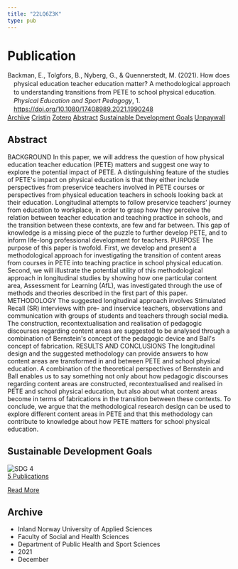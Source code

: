 ```yaml
---
title: "22LQ6Z3K"
type: pub
---
```

<h1>Publication</h1>
<article id="csl-bib-container-22LQ6Z3K" class="csl-bib-container">
  <div class="csl-bib-body" style="line-height: 1.35; padding-left: 1em; text-indent:-1em;">
  <div class="csl-entry">Backman, E., Tolgfors, B., Nyberg, G., &amp; Quennerstedt, M. (2021). How does physical education teacher education matter? A methodological approach to understanding transitions from PETE to school physical education. <i>Physical Education and Sport Pedagogy</i>, 1. <a href="https://doi.org/10.1080/17408989.2021.1990248">https://doi.org/10.1080/17408989.2021.1990248</a></div>
</div>
  <div class="csl-bib-buttons">
    <a href="#taxonomy-article-22LQ6Z3K" class="csl-bib-button">Archive</a>
    <a href="https://app.cristin.no/results/show.jsf?id=1969709" alt="Cristin URL" class="csl-bib-button">Cristin</a>
    <a href="http://zotero.org/groups/5402882/items/22LQ6Z3K" alt="Zotero URL" class="csl-bib-button">Zotero</a>
    <a href="#abstract-article-22LQ6Z3K" class="csl-bib-button">Abstract</a>
    <a href="#sdg-article-22LQ6Z3K" class="csl-bib-button">Sustainable Development Goals</a>
    <a href="https://www.tandfonline.com/doi/pdf/10.1080/17408989.2021.1990248?needAccess=true" class="csl-bib-button">Unpaywall</a>
  </div>
  <div id="csl-bib-meta-container-22LQ6Z3K"></div>
</article>
<div id="csl-bib-meta-22LQ6Z3K" class="csl-bib-meta">
  <article id="abstract-article-22LQ6Z3K" class="abstract-article">
    <h1>Abstract</h1>
    BACKGROUND In this paper, we will address the question of how physical education teacher education (PETE) matters and suggest one way to explore the potential impact of PETE. A distinguishing feature of the studies of PETE's impact on physical education is that they either include perspectives from preservice teachers involved in PETE courses or perspectives from physical education teachers in schools looking back at their education. Longitudinal attempts to follow preservice teachers’ journey from education to workplace, in order to grasp how they perceive the relation between teacher education and teaching practice in schools, and the transition between these contexts, are few and far between. This gap of knowledge is a missing piece of the puzzle to further develop PETE, and to inform life-long professional development for teachers. PURPOSE The purpose of this paper is twofold. First, we develop and present a methodological approach for investigating the transition of content areas from courses in PETE into teaching practice in school physical education. Second, we will illustrate the potential utility of this methodological approach in longitudinal studies by showing how one particular content area, Assessment for Learning (AfL), was investigated through the use of methods and theories described in the first part of this paper. METHODOLOGY The suggested longitudinal approach involves Stimulated Recall (SR) interviews with pre- and inservice teachers, observations and communication with groups of students and teachers through social media. The construction, recontextualisation and realisation of pedagogic discourses regarding content areas are suggested to be analysed through a combination of Bernstein's concept of the pedagogic device and Ball's concept of fabrication. RESULTS AND CONCLUSIONS The longitudinal design and the suggested methodology can provide answers to how content areas are transformed in and between PETE and school physical education. A combination of the theoretical perspectives of Bernstein and Ball enables us to say something not only about how pedagogic discourses regarding content areas are constructed, recontextualised and realised in PETE and school physical education, but also about what content areas become in terms of fabrications in the transition between these contexts. To conclude, we argue that the methodological research design can be used to explore different content areas in PETE and that this methodology can contribute to knowledge about how PETE matters for school physical education.
  </article>
  <article id="sdg-article-22LQ6Z3K" class="sdg-article">
    <h1>Sustainable Development Goals</h1>
    <div class="sdg-container"><div id="sdg4" class="sdg"> <img src="{{< params subfolder >}}images/sdg/sdg04_en.png" class="image" alt="SDG 4"> <div class="sdg-overlay"> <a href="{{< params subfolder >}}en/archive/?sdg=4#archive" class="sdg-publication-count"><span>5</span> Publications</a> <p><a href="https://sdgs.un.org/goals/goal4" class="sdg-read-more">Read More</a></p> </div> </div></div>
  </article>
  <article id="taxonomy-article-22LQ6Z3K" class="taxonomy-article">
    <h1>Archive</h1>
    <ul>
      <li>Inland Norway University of Applied Sciences</li>
      <li>Faculty of Social and Health Sciences</li>
      <li>Department of Public Health and Sport Sciences</li>
      <li>2021</li>
      <li>December</li>
    </ul>
  </article>
</div>
